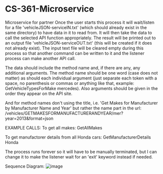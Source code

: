 # CS-361-Microservice
Microservice for partner
Once the user starts this process it will wait/listen for a file 'vehicleJSON-serviceIN.txt' (which should already exist in the same directory) to have data in it to read from. It will then take the data to call the selected API function appropriately. The result will be printed out to an output file 'vehicleJSON-serviceOUT.txt' (this will be created if it does not already exist). The input text file will be cleared empty during this process so that another command can be written to it and the listener process can make another API call.

The data should include the method name and, if there are any, any additional arguments. The method name should be one word (case does not matter) as should each individual argument (just separate each token with a space, no parenthesis or commas or anything like that, example:  GetVehicleTypesForMake mercedes). Also arguments should be given in the order they appear on the API site.

And for method names don't using the title, i.e.
'Get Makes for Manufacturer by Manufacturer Name and Year'
but rather the name part in the url:
/vehicles/GETMAKESFORMANUFACTURERANDYEAR/mer?year=2013&format=json


EXAMPLE CALLS:
To get all makes:
GetAllMakes

To get manufactorer details from all Honda cars:
GetManufacturerDetails Honda

The process runs forever so it will have to be manually terminated, but I can change it to make the listener wait for an 'exit' keyword instead if needed.


Sequence Diagram:
![image](https://user-images.githubusercontent.com/77367181/220760539-f8fa25e9-3c88-4041-b45d-80aac34d0d5f.png)
